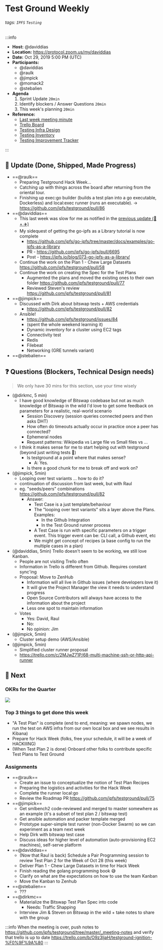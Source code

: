 Test Ground Weekly
===

###### tags: `IPFS` `Testing`

:::info
- **Host:** @daviddias
- **Location:** https://protocol.zoom.us/my/daviddias
- **Date:** Oct 29, 2019 5:00 PM (UTC)
- **Participants:**
    - @daviddias
    - @raulk
    - @jimpick
    - @momack2
    - @stebalien
- **Agenda**
  1. Sprint Update `20min`
  2. Identify blockers / Answer Questions `20min`
  3. This week's planning `20min`
- **Reference:** 
  - [Last week meeting minute](https://github.com/ipfs/testground/pull/69)
  - [Trello Board](https://trello.com/b/O9z3ljaH/testground-ignition-%F0%9F%9A%80)
  - [Testing Infra Design](https://github.com/ipfs/testground/blob/master/docs/SPEC.md)
  - [Testing Inventory](https://github.com/ipfs/testground/blob/master/docs/test-inventory.md)
  - [Testing Improvement Tracker](https://docs.google.com/spreadsheets/d/1xyqyGUF-oe3x9ln88YonVeOMWWdknik74lVgL_3dBY8/edit#gid=0)

:::

## :mega: Update (Done, Shipped, Made Progress)

- ==@raulk==
    - Preparing Testground Hack Week...
    - Catching up with things across the board after returning from the oriental tour.
    - Finishing up exec:go builder (builds a test plan into a go executable, Dockerless) and local:exec runner (runs an executable). -> https://github.com/ipfs/testground/pull/86
- ==@daviddias==
  - This last week was slow for me as notified in the [previous update (🦷 + ✈️)](https://github.com/ipfs/testground/blob/master/_meeting-notes/2019-10-22.md#mega-update-done-shipped-made-progress)
  - My sidequest of getting the go-ipfs as a Library tutorial is now complete
    - https://github.com/ipfs/go-ipfs/tree/master/docs/examples/go-ipfs-as-a-library
    - PR - https://github.com/ipfs/go-ipfs/pull/6695
    - Post - https://ipfs.io/blog/073-go-ipfs-as-a-library/
  - Continue the work on the Plan 1 - Chew Large Datasets https://github.com/ipfs/testground/pull/58
  - Continue the work on creating the Spec for the Test Plans
    - Augmented the plans and moved the existing ones to their own folder https://github.com/ipfs/testground/pull/77
    - Reviewed Steven's review https://github.com/ipfs/testground/pull/81
- ==@jimpick==
  - Discussed with Dirk about bitswap tests + AWS credentials
    - https://github.com/ipfs/testground/pull/82
  - Ansible!
    - https://github.com/ipfs/testground/issues/84
    - (spent the whole weekend learning it)
    - Dynamic inventory for a cluster using EC2 tags
    - Connectivity test
    - Redis
    - Filebeat
    - Networking (GRE tunnels variant)
- ==@stebalien==



## :question: Questions (Blockers, Technical Design needs)
> We only have 30 mins for this section, use your time wisely

- (@dirkmc, 5 min)
  - I have good knowledge of Bitswap codebase but not as much knowledge of Bitswap in the wild
    I'd love to get some feedback on parameters for a realistic, real-world scenario
    - Session Discovery (session queries connected peers and then asks DHT)
    - How often do timeouts actually occur in practice once a peer has connected?
    - Ephemeral nodes
    - Request patterns: Wikipedia vs Large file vs Small files vs ...
  - I think it makes sense for me to start helping out with testground (beyond just writing tests 🐹)
    - Is testground at a point where that makes sense?
      - A: Yes.
    - Is there a good chunk for me to break off and work on?
- (@jimpick, 5min)
  - Looping over test variants ... how to do it?
  - continuation of discussion from last week, but with Raul
  - eg. "seeds/peers" combinations https://github.com/ipfs/testground/pull/82
    - Answer: 
      - Test Case is a just template/behaviour
      - The "looping over test variants" sits a layer above the Plans. Examples:
        - In the Github Integration
        - In the Test Ground runner process
      - A Test Case is run with specific parameters on a trigger event. This trigger event can be: CLI call, a Github event, etc
      - We might get concept of recipes (a base config to run the multiple cases in a plan)
- (@daviddias, 5min) Trello doesn't seem to be working, we still love Kanban.
  - People are not visiting Trello often
  - Information in Trello is different from Github. Requires constant sync'ing
  - Proposal: Move to ZenHub
    - Information will all live in Github issues (where developers love it)
    - It will give the Project Manager the view it needs to understand progress
    - Open Source Contributors will always have access to the information about the project
    - Less one spot to maintain information
  - Votes
    - Yes: David, Raul
    - No:
    - No opinion: Jim
- (@jimpick, 5min) 
  - Cluster setup demo (AWS/Ansible)
- (@jimpick, 5min)
  - Simplified cluster runner proposal
  - https://trello.com/c/2MJwZ71P/68-multi-machine-ssh-or-http-api-runner

## :dart: Next

### OKRs for the Quarter

![](https://raw.githubusercontent.com/ipfs/testground/master/docs/img/Q4OKRs.png)

### Top 3 things to get done this week

- "A Test Plan" is complete (end to end, meaning: we spawn nodes, we run the test on AWS infra from our own local box and we see results in Kibana)
- Prepare for Hack Week (folks, free your schedule, it will be a week of HACKIIING)
- (When Test Plan 2 is done) Onboard other folks to contribute specific Test Plans to Test Ground

### Assignments

- ==@raulk==
  - Create an issue to conceptualize the notion of Test Plan Recipes
  - Preparing the logistics and activities for the Hack Week
  - Complete the runner local:go
  - Review the Roadmap PR https://github.com/ipfs/testground/pull/75
- ==@jimpick==
  - Get smlbench2 code-reviewed and merged to master somewhere as an example (it's a subset of test plan 2 / bitswap test)
  - Get ansible automation and packer template merged
  - Prototype super-simple test runner (non-Docker Swarm) so we can experiment as a team next week
  - Help Dirk with bitswap test case
  - Discuss ideas for higher level of automation (auto-provisioning EC2 machines), self-serve platform
- ==@daviddias==
  - (Now that Raul is back) Schedule a Pair Programming session to review Test Plan 2 for the Week of Oct 28 (this week)
  - Deliver Plan 1 - Chew Large Datasets in time for Hack Week
  - Finish reading the golang programming book 😅
  - Clarify on what are the expectations on how to use the team Kanban
  - Move the Kanban to Zenhub
- ==@stebalien==
  - ???
- ==@dirkmc==
  - Materialize the Bitswap Test Plan Spec into code
    - Needs: Traffic Shapping
  - Interview Jim & Steven on Bitswap in the wild + take notes to share with the group

:::info
When the meeting is over, push notes to https://github.com/ipfs/testground/tree/master/_meeting-notes and verify that trello is up to date https://trello.com/b/O9z3ljaH/testground-ignition-%F0%9F%9A%80
:::

